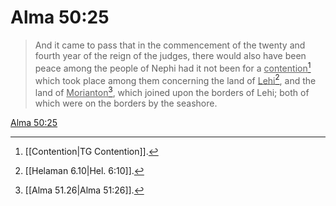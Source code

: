 # Alma 50:25

> And it came to pass that in the commencement of the twenty and fourth year of the reign of the judges, there would also have been peace among the people of Nephi had it not been for a <u>contention</u>[^a] which took place among them concerning the land of <u>Lehi</u>[^b], and the land of <u>Morianton</u>[^c], which joined upon the borders of Lehi; both of which were on the borders by the seashore.

[Alma 50:25](https://www.churchofjesuschrist.org/study/scriptures/bofm/alma/50?lang=eng&id=p25#p25)


[^a]: [[Contention|TG Contention]].  
[^b]: [[Helaman 6.10|Hel. 6:10]].  
[^c]: [[Alma 51.26|Alma 51:26]].  
